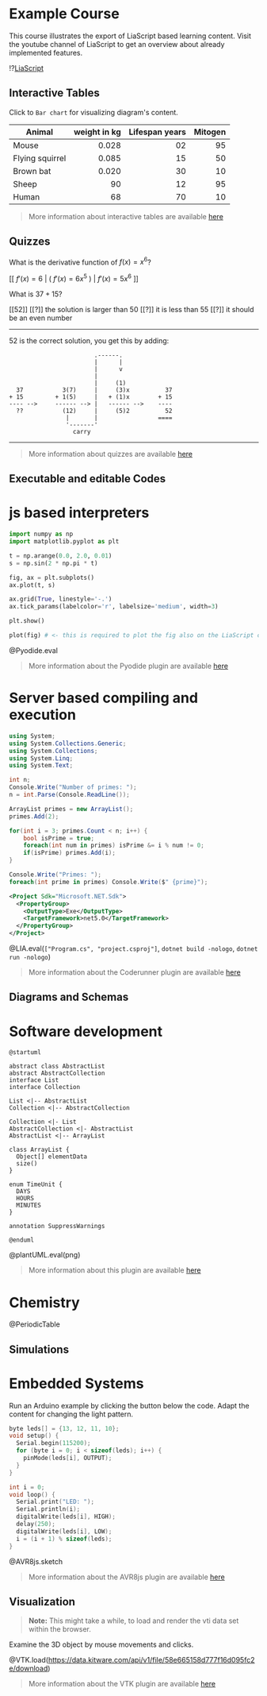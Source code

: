 <!--

author:   Sebastian Zug, André Dietrich
email:    sebastian.zug@informatik.tu-freiberg.de & andre.dietrich@informatik.tu-freiberg.de
version:  0.0.1
language: en
narrator: Deutsch Female

import:   https://raw.githubusercontent.com/liaTemplates/AVR8js/main/README.md
          https://raw.githubusercontent.com/liascript-templates/plantUML/master/README.md
          https://github.com/LiaTemplates/PeriodicTable/blob/main/README.md
          https://github.com/LiaTemplates/Pyodide
          https://liascript.github.io/course/?https://github.com/liascript/CodeRunner
          https://raw.githubusercontent.com/liaTemplates/vtk/master/README.md
-->

# Example Course

This course illustrates the export of LiaScript based learning content. Visit the youtube channel of LiaScript to get an overview about already implemented features.

!?[LiaScript](https://www.youtube.com/watch?v=vogB3gKlszM&t=70s)

## Interactive Tables

Click to `Bar chart` for visualizing diagram's content.

| Animal          | weight in kg | Lifespan years | Mitogen |
| --------------- | ------------:| --------------:| -------:|
| Mouse           |        0.028 |             02 |      95 |
| Flying squirrel |        0.085 |             15 |      50 |
| Brown bat       |        0.020 |             30 |      10 |
| Sheep           |           90 |             12 |      95 |
| Human           |           68 |             70 |      10 |

> More information about interactive tables are available [here](https://liascript.github.io/course/?https://raw.githubusercontent.com/liaScript/docs/master/README.md#122)

## Quizzes

What is the derivative function of $f(x) = x^6$?

[[ $f'(x) = 6$ | ( $f'(x) = 6x^5$ ) | $f'(x) = 5x^6$ ]]

What is $37 + 15$?

[[52]]
[[?]] the solution is larger than 50
[[?]] it is less than 55
[[?]] it should be an even number
***********************************************************************

52 is the correct solution, you get this by adding:

``` ascii
                        .------.
                        |      |
                        |      v
                        |
                        |     (1)
  37           3(7)     |     (3)x          37
+ 15         + 1(5)     |   + (1)x        + 15
---- -->     ------ --> |   ------ -->    ----
  ??           (12)     |     (5)2          52
                |       |                 ====
                '-------'
                  carry                                                        
```

***********************************************************************

> More information about quizzes are available [here](https://liascript.github.io/course/?https://raw.githubusercontent.com/liaScript/docs/master/README.md#60)

## Executable and editable Codes

js based interpreters
=========================

```python   PlotSin.py
import numpy as np
import matplotlib.pyplot as plt

t = np.arange(0.0, 2.0, 0.01)
s = np.sin(2 * np.pi * t)

fig, ax = plt.subplots()
ax.plot(t, s)

ax.grid(True, linestyle='-.')
ax.tick_params(labelcolor='r', labelsize='medium', width=3)

plt.show()

plot(fig) # <- this is required to plot the fig also on the LiaScript canvas
```
@Pyodide.eval

> More information about the Pyodide plugin are available [here](https://liascript.github.io/course/?https://github.com/LiaTemplates/pyodide)

Server based compiling and execution
=========================

```csharp Program.cs
using System;
using System.Collections.Generic;
using System.Collections;
using System.Linq;
using System.Text;

int n;
Console.Write("Number of primes: ");
n = int.Parse(Console.ReadLine());

ArrayList primes = new ArrayList();
primes.Add(2);

for(int i = 3; primes.Count < n; i++) {
	bool isPrime = true;
	foreach(int num in primes) isPrime &= i % num != 0;
	if(isPrime) primes.Add(i);
}

Console.Write("Primes: ");
foreach(int prime in primes) Console.Write($" {prime}");
```
```xml  project.csproj
<Project Sdk="Microsoft.NET.Sdk">
  <PropertyGroup>
    <OutputType>Exe</OutputType>
    <TargetFramework>net5.0</TargetFramework>
  </PropertyGroup>
</Project>
```
@LIA.eval(`["Program.cs", "project.csproj"]`, `dotnet build -nologo`, `dotnet run -nologo`)

> More information about the Coderunner plugin are available [here](https://github.com/liascript/CodeRunner)

## Diagrams and Schemas

Software development
=========================

```text PlantUML.txt
@startuml

abstract class AbstractList
abstract AbstractCollection
interface List
interface Collection

List <|-- AbstractList
Collection <|-- AbstractCollection

Collection <|- List
AbstractCollection <|- AbstractList
AbstractList <|-- ArrayList

class ArrayList {
  Object[] elementData
  size()
}

enum TimeUnit {
  DAYS
  HOURS
  MINUTES
}

annotation SuppressWarnings

@enduml
```
@plantUML.eval(png)

> More information about this plugin are available [here](https://liascript.github.io/course/?https://raw.githubusercontent.com/liascript-templates/plantUML/master/README.md#1)

Chemistry
=========================

@PeriodicTable

## Simulations

Embedded Systems
=========================

Run an Arduino example by clicking the button below the code. Adapt the content for changing the light pattern.

<div id="example1">
<wokwi-led color="red"   pin="13" label="13"></wokwi-led>
<wokwi-led color="green" pin="12" label="12"></wokwi-led>
<wokwi-led color="blue"  pin="11" label="11"></wokwi-led>
<wokwi-led color="blue"  pin="10" label="10"></wokwi-led>
<span id="simulation-time"></span>
</div>

```cpp    ExtendedHelloWorld.cpp
byte leds[] = {13, 12, 11, 10};
void setup() {
  Serial.begin(115200);
  for (byte i = 0; i < sizeof(leds); i++) {
    pinMode(leds[i], OUTPUT);
  }
}

int i = 0;
void loop() {
  Serial.print("LED: ");
  Serial.println(i);
  digitalWrite(leds[i], HIGH);
  delay(250);
  digitalWrite(leds[i], LOW);
  i = (i + 1) % sizeof(leds);
}
```
@AVR8js.sketch

> More information about the AVR8js plugin are available [here](https://liascript.github.io/course/?https://raw.githubusercontent.com/liaTemplates/AVR8js/main/README.md)

## Visualization

> __Note:__ This might take a while, to load and render the vti data set within the browser.

Examine the 3D object by mouse movements and clicks.

@VTK.load(https://data.kitware.com/api/v1/file/58e665158d777f16d095fc2e/download)

> More information about the VTK plugin are available [here](https://liascript.github.io/course/?https://raw.githubusercontent.com/liaTemplates/vtk/master/README.md#1)
